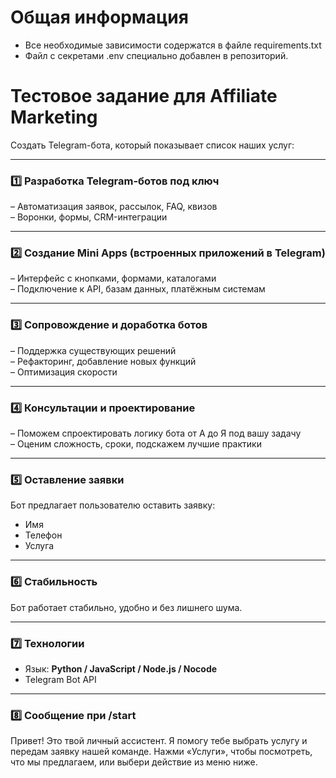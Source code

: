 # Общая информация
- Все необходимые зависимости содержатся в файле requirements.txt
- Файл с секретами .env специально добавлен в репозиторий.

# Тестовое задание для Affiliate Marketing

Создать Telegram-бота, который показывает список наших услуг:

---

### 1️⃣ Разработка Telegram-ботов под ключ
– Автоматизация заявок, рассылок, FAQ, квизов  
– Воронки, формы, CRM-интеграции

---

### 2️⃣ Создание Mini Apps (встроенных приложений в Telegram)
– Интерфейс с кнопками, формами, каталогами  
– Подключение к API, базам данных, платёжным системам

---

### 3️⃣ Сопровождение и доработка ботов
– Поддержка существующих решений  
– Рефакторинг, добавление новых функций  
– Оптимизация скорости

---

### 4️⃣ Консультации и проектирование
– Поможем спроектировать логику бота от А до Я под вашу задачу  
– Оценим сложность, сроки, подскажем лучшие практики

---

### 5️⃣ Оставление заявки
Бот предлагает пользователю оставить заявку:
- Имя  
- Телефон  
- Услуга

---

### 6️⃣ Стабильность
Бот работает стабильно, удобно и без лишнего шума.

---

### 7️⃣ Технологии
- Язык: **Python / JavaScript / Node.js / Nocode**  
- Telegram Bot API

---

### 8️⃣ Сообщение при /start
Привет! Это твой личный ассистент.
Я помогу тебе выбрать услугу и передам заявку нашей команде.
Нажми «Услуги», чтобы посмотреть, что мы предлагаем, или выбери действие из меню ниже.